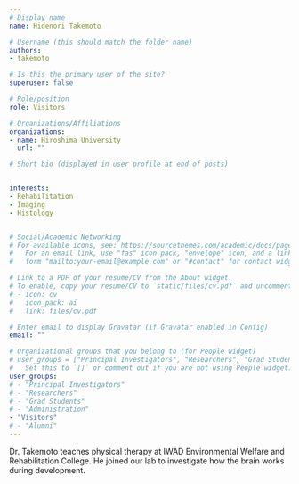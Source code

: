 ```yaml
---
# Display name
name: Hidenori Takemoto

# Username (this should match the folder name)
authors:
- takemoto

# Is this the primary user of the site?
superuser: false

# Role/position
role: Visitors

# Organizations/Affiliations
organizations:
- name: Hiroshima University
  url: ""

# Short bio (displayed in user profile at end of posts)


interests:
- Rehabilitation
- Imaging
- Histology


# Social/Academic Networking
# For available icons, see: https://sourcethemes.com/academic/docs/page-builder/#icons
#   For an email link, use "fas" icon pack, "envelope" icon, and a link in the
#   form "mailto:your-email@example.com" or "#contact" for contact widget.

# Link to a PDF of your resume/CV from the About widget.
# To enable, copy your resume/CV to `static/files/cv.pdf` and uncomment the lines below.
# - icon: cv
#   icon_pack: ai
#   link: files/cv.pdf

# Enter email to display Gravatar (if Gravatar enabled in Config)
email: ""

# Organizational groups that you belong to (for People widget)
# user_groups = ["Principal Investigators", "Researchers", "Grad Students", "Administration", "Visitors", "Alumni"]
#   Set this to `[]` or comment out if you are not using People widget.
user_groups:
# - "Principal Investigators"
# - "Researchers"
# - "Grad Students"
# - "Administration"
- "Visitors"
# - "Alumni"
---
```


Dr. Takemoto teaches physical therapy at IWAD Environmental Welfare and Rehabilitation College. He joined our lab to investigate how the brain works during development.
